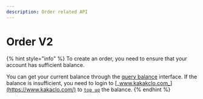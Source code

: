 ```yaml
---
description: Order related API
---
```


# Order V2

{% hint style="info" %}
To create an order, you need to ensure that your account has sufficient balance.

You can get your current balance through the [query balance](../payment/query-balance.md) interface. If the balance is insufficient, you need to login to [_www.kakakclo.com_](https://www.kakaclo.com/) to [`top up`](https://www.kakaclo.com/personal-center/payment-manage) the balance.
{% endhint %}
